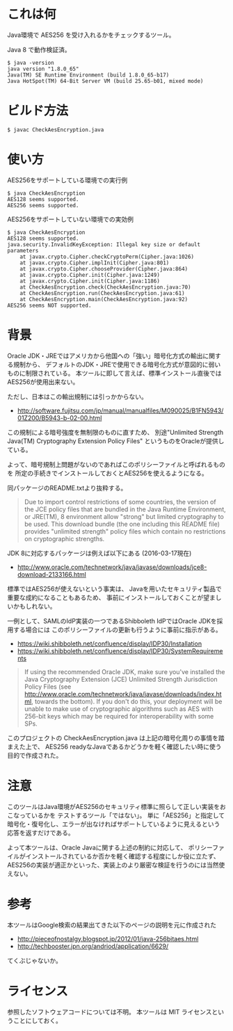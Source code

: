 # これは何

Java環境で AES256 を受け入れるかをチェックするツール。

Java 8 で動作検証済。

    $ java -version
    java version "1.8.0_65"
    Java(TM) SE Runtime Environment (build 1.8.0_65-b17)
    Java HotSpot(TM) 64-Bit Server VM (build 25.65-b01, mixed mode)


# ビルド方法

    $ javac CheckAesEncryption.java

# 使い方

AES256をサポートしている環境での実行例

    $ java CheckAesEncryption
    AES128 seems supported.
    AES256 seems supported.

AES256をサポートしていない環境での実効例

    $ java CheckAesEncryption
    AES128 seems supported.
    java.security.InvalidKeyException: Illegal key size or default parameters
    	at javax.crypto.Cipher.checkCryptoPerm(Cipher.java:1026)
    	at javax.crypto.Cipher.implInit(Cipher.java:801)
    	at javax.crypto.Cipher.chooseProvider(Cipher.java:864)
    	at javax.crypto.Cipher.init(Cipher.java:1249)
    	at javax.crypto.Cipher.init(Cipher.java:1186)
    	at CheckAesEncryption.check(CheckAesEncryption.java:70)
    	at CheckAesEncryption.run(CheckAesEncryption.java:61)
    	at CheckAesEncryption.main(CheckAesEncryption.java:92)
    AES256 seems NOT supported.

# 背景

Oracle JDK・JREではアメリカから他国への「強い」暗号化方式の輸出に関する規制から、
デフォルトのJDK・JREで使用できる暗号化方式が意図的に弱いものに制限されている。
本ツールに即して言えば、標準インストール直後ではAES256が使用出来ない。

ただし、日本はこの輸出規制には引っかからない。

 * http://software.fujitsu.com/jp/manual/manualfiles/M090025/B1FN5943/01Z200/B5943-b-02-00.html

この規制による暗号強度を無制限のものに直すため、
別途"Unlimited Strength Java(TM) Cryptography Extension Policy Files"
というものをOracleが提供している。

よって、暗号規制上問題がないのであればこのポリシーファイルと呼ばれるものを
所定の手続きでインストールしておくとAES256を使えるようになる。

同パッケージのREADME.txtより抜粋する。

> Due to import control restrictions of some countries, the version of
> the JCE policy files that are bundled in the Java Runtime Environment,
> or JRE(TM), 8 environment allow "strong" but limited cryptography to be
> used. This download bundle (the one including this README file)
> provides "unlimited strength" policy files which contain no
> restrictions on cryptographic strengths.


JDK 8に対応するパッケージは例えば以下にある (2016-03-17現在)

 * http://www.oracle.com/technetwork/java/javase/downloads/jce8-download-2133166.html

標準ではAES256が使えないという事実は、
Javaを用いたセキュリティ製品で重要な成約になることもあるため、
事前にインストールしておくことが望ましいかもしれない。

一例として、SAMLのIdP実装の一つであるShibboleth IdPではOracle JDKを採用する場合には
このポリシーファイルの更新も行うように事前に指示がある。

 * https://wiki.shibboleth.net/confluence/display/IDP30/Installation
 * https://wiki.shibboleth.net/confluence/display/IDP30/SystemRequirements

> If using the recommended Oracle JDK,
> make sure you've installed the Java Cryptography Extension (JCE)
> Unlimited Strength Jurisdiction Policy Files
> (see http://www.oracle.com/technetwork/java/javase/downloads/index.html, towards the bottom).
> If you don't do this, your deployment will be unable to make use of cryptographic algorithms
> such as AES with 256-bit keys which may be required for interoperability with some SPs.

このプロジェクトの CheckAesEncryption.java は上記の暗号化周りの事情を踏まえた上で、
AES256 readyなJavaであるかどうかを軽く確認したい時に使う目的で作成された。


# 注意

このツールはJava環境がAES256のセキュリティ標準に照らして正しい実装をおこなっているかを
テストするツール「ではない」。
単に「AES256」と指定して暗号化・復号化し、エラーが出なければサポートしているように見えるという
応答を返すだけである。

よって本ツールは、Oracle Javaに関する上述の制約に対応して、
ポリシーファイルがインストールされているか否かを軽く確認する程度にしか役に立たず、
AES256の実装が適正かといった、実装上のより厳密な検証を行うのには当然使えない。


# 参考

本ツールはGoogle検索の結果出てきた以下のページの説明を元に作成された

 * http://pieceofnostalgy.blogspot.jp/2012/01/java-256bitaes.html
 * http://techbooster.jpn.org/andriod/application/6629/

てくぶじゃないか。

# ライセンス

参照したソフトウェアコードについては不明。
本ツールは MIT ライセンスということにしておく。
